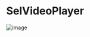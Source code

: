 # SelVideoPlayer
![image](https://github.com/RockChanel/SelVideoPlayer/blob/master/SelVideoPlayer.gif)
